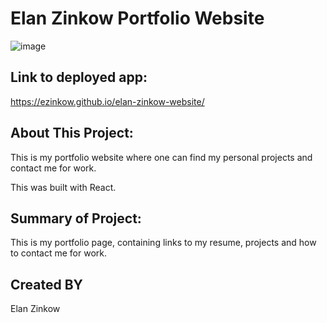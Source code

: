 # Elan Zinkow Portfolio Website

![image](https://user-images.githubusercontent.com/71417500/112513077-fbc0e900-8d61-11eb-8796-43c477346a7f.png)

## Link to deployed app:

https://ezinkow.github.io/elan-zinkow-website/

## About This Project:

This is my portfolio website where one can find my personal projects and contact me for work.

This was built with React.

## Summary of Project:

This is my portfolio page, containing links to my resume, projects and how to contact me for work.

## Created BY

Elan Zinkow
